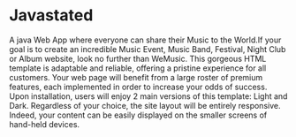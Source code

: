 # Javastated

A java Web App where everyone can share their Music to the World.If your goal is to create an incredible Music Event, Music Band, Festival, Night Club or Album website, look no further than WeMusic. This gorgeous HTML template is adaptable and reliable, offering a pristine experience for all customers. Your web page will benefit from a large roster of premium features, each implemented in order to increase your odds of success. Upon installation, users will enjoy 2 main versions of this template: Light and Dark. Regardless of your choice, the site layout will be entirely responsive. Indeed, your content can be easily displayed on the smaller screens of hand-held devices.